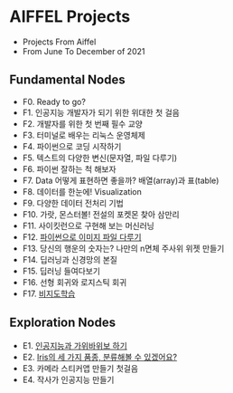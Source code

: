 # **AIFFEL Projects**

- Projects From Aiffel
- From June To December of 2021

## **Fundamental Nodes**

- F0. Ready to go?
- F1. 인공지능 개발자가 되기 위한 위대한 첫 걸음
- F2. 개발자를 위한 첫 번째 필수 교양
- F3. 터미널로 배우는 리눅스 운영체제
- F4. 파이썬으로 코딩 시작하기
- F5. 텍스트의 다양한 변신(문자열, 파일 다루기)
- F6. 파이썬 잘하는 척 해보자
- F7. Data 어떻게 표현하면 좋을까? 배열(array)과 표(table)
- F8. 데이터를 한눈에! Visualization
- F9. 다양한 데이터 전처리 기법
- F10. 가랏, 몬스터볼! 전설의 포켓몬 찾아 삼만리
- F11. 사이킷런으로 구현해 보는 머신러닝
- F12. [파이썬으로 이미지 파일 다루기](https://github.com/nanunzoey/aiffel_projects/blob/master/fundamental/F12_get_similar_images.ipynb)
- F13. 당신의 행운의 숫자는? 나만의 n면체 주사위 위젯 만들기
- F14. 딥러닝과 신경망의 본질
- F15. 딥러닝 들여다보기
- F16. 선형 회귀와 로지스틱 회귀
- F17. [비지도학습](https://github.com/nanunzoey/aiffel_projects/blob/master/fundamental/F17_unsupervised_learning.ipynb)

## **Exploration Nodes**

- E1. [인공지능과 가위바위보 하기](https://github.com/nanunzoey/aiffel_projects/blob/master/exploration/E1_rock_scissor_paper.ipynb)
- E2. [Iris의 세 가지 품종, 분류해볼 수 있겠어요?](https://github.com/nanunzoey/aiffel_projects/blob/master/exploration/E2_sklearn_toy_dataset_classifier.ipynb)
- E3. 카메라 스티커앱 만들기 첫걸음
- E4. 작사가 인공지능 만들기
